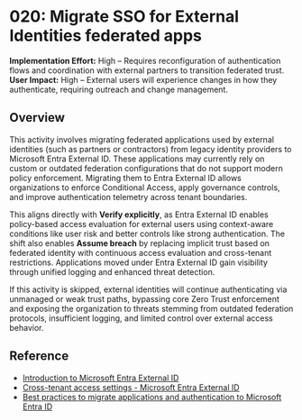 # 020: Migrate SSO for External Identities federated apps

**Implementation Effort:** High – Requires reconfiguration of authentication flows and coordination with external partners to transition federated trust.
**User Impact:** High – External users will experience changes in how they authenticate, requiring outreach and change management.

## Overview

This activity involves migrating federated applications used by external identities (such as partners or contractors) from legacy identity providers to Microsoft Entra External ID. These applications may currently rely on custom or outdated federation configurations that do not support modern policy enforcement. Migrating them to Entra External ID allows organizations to enforce Conditional Access, apply governance controls, and improve authentication telemetry across tenant boundaries.

This aligns directly with **Verify explicitly**, as Entra External ID enables policy-based access evaluation for external users using context-aware conditions like user risk and better controls like strong authentication. The shift also enables **Assume breach** by replacing implicit trust based on federated identity with continuous access evaluation and cross-tenant restrictions. Applications moved under Entra External ID gain visibility through unified logging and enhanced threat detection.

If this activity is skipped, external identities will continue authenticating via unmanaged or weak trust paths, bypassing core Zero Trust enforcement and exposing the organization to threats stemming from outdated federation protocols, insufficient logging, and limited control over external access behavior.

## Reference

* [Introduction to Microsoft Entra External ID](https://learn.microsoft.com/en-us/entra/external-id/external-identities-overview)
* [Cross-tenant access settings - Microsoft Entra External ID](https://learn.microsoft.com/en-us/entra/external-id/cross-tenant-access-settings-b2b-collaboration)
* [Best practices to migrate applications and authentication to Microsoft Entra ID](https://learn.microsoft.com/en-us/entra/architecture/migration-best-practices)
